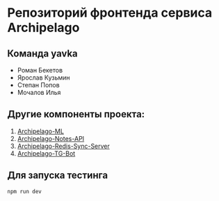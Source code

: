 # Репозиторий фронтенда сервиса Archipelago

## Команда yavka
 - Роман Бекетов
 - Ярослав Кузьмин
 - Степан Попов
 - Мочалов Илья

## Другие компоненты проекта:

1. [Archipelago-ML](https://github.com/rbeketov/archipelago_ml)
2. [Archipelago-Notes-API](https://github.com/yarikTri/archipelago-notes-api)
3. [Archipelago-Redis-Sync-Server](https://github.com/yarikTri/redis-sync-server)
4. [Archipelago-TG-Bot](https://github.com/rbeketov/archipelago_tgbot)

## Для запуска тестинга
    npm run dev
